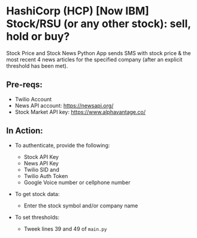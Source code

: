 
# HashiCorp (HCP) [Now IBM] Stock/RSU (or any other stock): sell, hold or buy? 
Stock Price and Stock News Python App sends SMS with stock price & the most recent 4 news articles for the specified company (after an explicit threshold has been met). 

## Pre-reqs:
- Twilio Account
- News API account: https://newsapi.org/
- Stock Market API key: https://www.alphavantage.co/ 


## In Action: 
- To authenticate, provide the following:
  * Stock API Key
  * News API Key
  * Twilio SID and
  * Twilio Auth Token
  * Google Voice number or cellphone number
    
- To get stock data:
  * Enter the stock symbol and/or company name
 
- To set thresholds:
  * Tweek lines 39 and 49 of `main.py`
